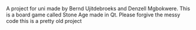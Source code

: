 A project for uni made by Bernd Ujitdebroeks and Denzell Mgbokwere.
This is a board game called Stone Age made in Qt.
Please forgive the messy code this is a pretty old project